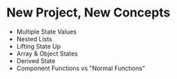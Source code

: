 # New Project, New Concepts

-   Multiple State Values
-   Nested Lists
-   Lifting State Up
-   Array & Object States
-   Derived State
-   Component Functions vs "Normal Functions"
